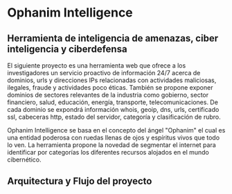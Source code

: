# Ophanim Intelligence

## Herramienta de inteligencia de amenazas, ciber inteligencia y ciberdefensa

El siguiente proyecto es una herramienta web que ofrece a los investigadores un servicio proactivo de información 24/7 acerca de dominios, urls y direcciones IPs relacionadas con actividades maliciosas, ilegales, fraude y actividades poco éticas. También se propone exponer dominios de sectores relevantes de la industria como gobierno, sector financiero, salud, educación, energía, transporte, telecomunicaciones. De cada dominio se expondrá información whois, geoip, dns, urls, certificado ssl, cabeceras http, estado del servidor, categoría y clasificación de rubro.

Ophanim Intelligence se basa en el concepto del ángel "Ophanim" el cual es una entidad poderosa con ruedas llenas de ojos y espíritus vivos que todo lo ven. La herramienta propone la novedad de segmentar el internet para identificar por categorías los diferentes recursos alojados en el mundo cibernético.

## Arquitectura y Flujo del proyecto

